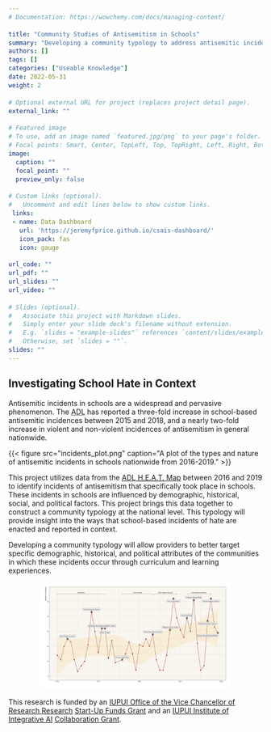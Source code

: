 ```yaml
---
# Documentation: https://wowchemy.com/docs/managing-content/

title: "Community Studies of Antisemitism in Schools"
summary: "Developing a community typology to address antisemitic incidents in schools."
authors: []
tags: []
categories: ["Useable Knowledge"]
date: 2022-05-31
weight: 2

# Optional external URL for project (replaces project detail page).
external_link: ""

# Featured image
# To use, add an image named `featured.jpg/png` to your page's folder.
# Focal points: Smart, Center, TopLeft, Top, TopRight, Left, Right, BottomLeft, Bottom, BottomRight.
image:
  caption: ""
  focal_point: ""
  preview_only: false

# Custom links (optional).
#   Uncomment and edit lines below to show custom links.
 links:
 - name: Data Dashboard
   url: 'https://jeremyfprice.github.io/csais-dashboard/'
   icon_pack: fas
   icon: gauge

url_code: ""
url_pdf: ""
url_slides: ""
url_video: ""

# Slides (optional).
#   Associate this project with Markdown slides.
#   Simply enter your slide deck's filename without extension.
#   E.g. `slides = "example-slides"` references `content/slides/example-slides.md`.
#   Otherwise, set `slides = ""`.
slides: ""
---
```


## Investigating School Hate in Context

Antisemitic incidents in schools are a widespread and pervasive phenomenon. The <abbr title="Anti-Defamation League">ADL</abbr> has reported a three-fold increase in school-based antisemitic incidences between 2015 and 2018, and a nearly two-fold increase in violent and non-violent incidences of antisemitism in general nationwide.

{{< figure src="incidents_plot.png" caption="A plot of the types and nature of antisemitic incidents in schools nationwide from 2016-2019." >}}

This project utilizes data from the [ADL <abbr title="Hate, Extremism, Antisemitism, and Terrorism">H.E.A.T.</abbr> Map](https://www.adl.org/education-and-resources/resource-knowledge-base/adl-heat-map) between 2016 and 2019 to identify incidents of antisemitism that specifically took place in schools. These incidents in schools are influenced by demographic, historical, social, and political factors. This project brings this data together to construct a community typology at the national level. This typology will provide insight into the ways that school-based incidents of hate are enacted and reported in context.

Developing a community typology will allow providers to better target specific demographic, historical, and political attributes of the communities in which these incidents occur through curriculum and learning experiences.

<p style="text-align: center;"><img src="national-date.png" width="75%" height="75%" alt="a plot of the number of antisemitic incidents in schools nationwide per month" /></p>

This research is funded by an [IUPUI Office of the Vice Chancellor of Research Research](https://www.iupui.edu/research/index.html) [Start-Up Funds Grant](https://research.iu.edu/funding-proposals/funding/opportunities/research-support-funds-grant/index.html) and an [IUPUI Institute of Integrative AI](https://iai.iupui.edu/) [Collaboration Grant](https://iai.iupui.edu/research/funded-proposals/antisemitism/).
